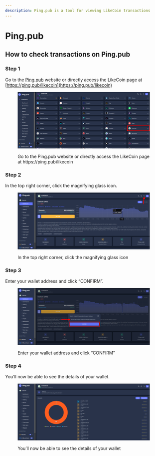 ```yaml
---
description: Ping.pub is a tool for viewing LikeCoin transactions
---
```


# Ping.pub

## How to check transactions on Ping.pub

### Step 1

Go to the [Ping.pub](https://ping.pub/) website or directly access the LikeCoin page at [https://ping.pub/likecoin](https://ping.pub/likecoin)

<figure><img src="../../../.gitbook/assets/Ping.pub 1.png" alt=""><figcaption><p>Go to the Ping.pub website or directly access the LikeCoin page at https://ping.pub/likecoin</p></figcaption></figure>

### Step 2

In the top right corner, click the magnifying glass icon.

<figure><img src="../../../.gitbook/assets/Ping.pub 2.png" alt=""><figcaption><p>In the top right corner, click the magnifying glass icon</p></figcaption></figure>

### Step 3

Enter your wallet address and click “CONFIRM”.&#x20;

<figure><img src="../../../.gitbook/assets/Ping.pub 3.png" alt=""><figcaption><p>Enter your wallet address and click “CONFIRM”</p></figcaption></figure>

### Step 4

You’ll now be able to see the details of your wallet.

<figure><img src="../../../.gitbook/assets/Ping.pub 4.png" alt=""><figcaption><p>You’ll now be able to see the details of your wallet</p></figcaption></figure>

